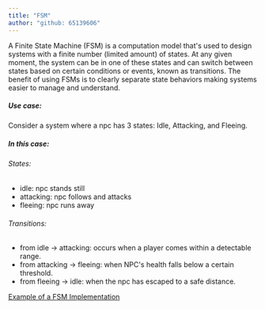 ```yaml
---
title: "FSM"
author: "github: 65139606"
---
```


A Finite State Machine (FSM) is a computation model that's used to design systems with a finite number (limited amount) of states.
At any given moment, the system can be in one of these states and can switch between states based on certain conditions or events, known as transitions.
The benefit of using FSMs is to clearly separate state behaviors making systems easier to manage and understand.

##### Use case:

Consider a system where a npc has 3 states: Idle, Attacking, and Fleeing.

##### In this case:

###### States:

-   idle: npc stands still
-   attacking: npc follows and attacks
-   fleeing: npc runs away

###### Transitions:

-   from idle -> attacking: occurs when a player comes within a detectable range.
-   from attacking -> fleeing: when NPC's health falls below a certain threshold.
-   from fleeing -> idle: when the npc has escaped to a safe distance.

[Example of a FSM Implementation](https://github.com/prooheckcp/RobloxStateMachine)
